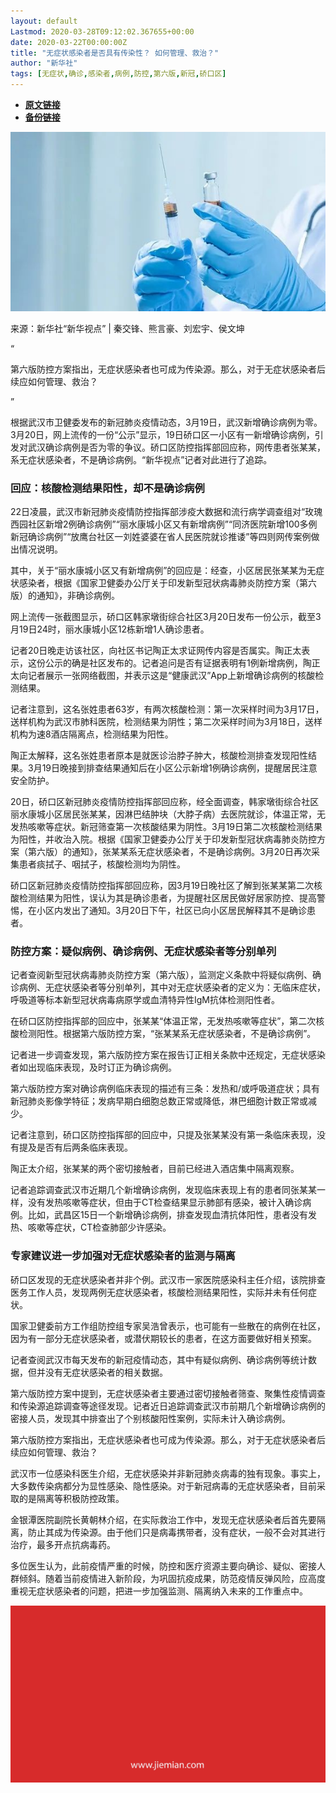 ```yaml
---
layout: default
Lastmod: 2020-03-28T09:12:02.367655+00:00
date: 2020-03-22T00:00:00Z
title: "无症状感染者是否具有传染性？ 如何管理、救治？"
author: "新华社"
tags: [无症状,确诊,感染者,病例,防控,第六版,新冠,硚口区]
---
```


* [**原文链接**](https://mp.weixin.qq.com/s/wbWxOJITWZT8OEyg5-hIgQ)
* [**备份链接**](http://archive.today/lqxua)


![](/images/post/02141ea18d5e6baf6d23d9167971d1cf.jpg)

来源：新华社“新华视点” | 秦交锋、熊言豪、刘宏宇、侯文坤

“

  

第六版防控方案指出，无症状感染者也可成为传染源。那么，对于无症状感染者后续应如何管理、救治？

  

”

根据武汉市卫健委发布的新冠肺炎疫情动态，3月19日，武汉新增确诊病例为零。3月20日，网上流传的一份“公示”显示，19日硚口区一小区有一新增确诊病例，引发对武汉确诊病例是否为零的争议。硚口区防控指挥部回应称，网传患者张某某，系无症状感染者，不是确诊病例。“新华视点”记者对此进行了追踪。  
  

  

  

### **回应：核酸检测结果阳性，却不是确诊病例**

22日凌晨，武汉市新冠肺炎疫情防控指挥部涉疫大数据和流行病学调查组对“玫瑰西园社区新增2例确诊病例”“丽水康城小区又有新增病例”“同济医院新增100多例新冠确诊病例”“放鹰台社区一刘姓婆婆在省人民医院就诊推诿”等四则网传案例做出情况说明。

其中，关于“丽水康城小区又有新增病例”的回应是：经查，小区居民张某某为无症状感染者，根据《国家卫健委办公厅关于印发新型冠状病毒肺炎防控方案（第六版）的通知》，非确诊病例。

网上流传一张截图显示，硚口区韩家墩街综合社区3月20日发布一份公示，截至3月19日24时，丽水康城小区12栋新增1人确诊患者。

记者20日晚走访该社区，向社区书记陶正太求证网传内容是否属实。陶正太表示，这份公示的确是社区发布的。记者追问是否有证据表明有1例新增病例，陶正太向记者展示一张网络截图，并表示这是“健康武汉”App上新增确诊病例的核酸检测结果。

记者注意到，这名张姓患者63岁，有两次核酸检测：第一次采样时间为3月17日，送样机构为武汉市肺科医院，检测结果为阴性；第二次采样时间为3月18日，送样机构为速8酒店隔离点，检测结果为阳性。

陶正太解释，这名张姓患者原本是就医诊治脖子肿大，核酸检测排查发现阳性结果。3月19日晚接到排查结果通知后在小区公示新增1例确诊病例，提醒居民注意安全防护。

20日，硚口区新冠肺炎疫情防控指挥部回应称，经全面调查，韩家墩街综合社区丽水康城小区居民张某某，因淋巴结肿块（大脖子病）去医院就诊，体温正常，无发热咳嗽等症状。新冠筛查第一次核酸结果为阴性。3月19日第二次核酸检测结果为阳性，并收治入院。根据《国家卫健委办公厅关于印发新型冠状病毒肺炎防控方案（第六版）的通知》，张某某系无症状感染者，不是确诊病例。3月20日再次采集患者痰拭子、咽拭子，核酸检测均为阴性。

硚口区新冠肺炎疫情防控指挥部回应称，因3月19日晚社区了解到张某某第二次核酸检测结果为阳性，误认为其是确诊患者，为提醒社区居民做好居家防控、提高警惕，在小区内发出了通知。3月20日下午，社区已向小区居民解释其不是确诊患者。

  

  

### **防控方案：疑似病例、确诊病例、无症状感染者等分别单列**  

记者查阅新型冠状病毒肺炎防控方案（第六版），监测定义条款中将疑似病例、确诊病例、无症状感染者等分别单列，其中对无症状感染者的定义为：无临床症状，呼吸道等标本新型冠状病毒病原学或血清特异性IgM抗体检测阳性者。

在硚口区防控指挥部的回应中，张某某“体温正常，无发热咳嗽等症状”，第二次核酸检测阳性。根据第六版防控方案，“张某某系无症状感染者，不是确诊病例”。

记者进一步调查发现，第六版防控方案在报告订正相关条款中还规定，无症状感染者如出现临床表现，及时订正为确诊病例。

第六版防控方案对确诊病例临床表现的描述有三条：发热和/或呼吸道症状；具有新冠肺炎影像学特征；发病早期白细胞总数正常或降低，淋巴细胞计数正常或减少。

记者注意到，硚口区防控指挥部的回应中，只提及张某某没有第一条临床表现，没有提及是否有后两条临床表现。

陶正太介绍，张某某的两个密切接触者，目前已经进入酒店集中隔离观察。

记者追踪调查武汉市近期几个新增确诊病例，发现临床表现上有的患者同张某某一样，没有发热咳嗽等症状，但由于CT检查结果显示肺部有感染，被计入确诊病例。比如，武昌区15日一个新增确诊病例，排查发现血清抗体阳性，患者没有发热、咳嗽等症状，CT检查肺部少许感染。

  

  

### **专家建议进一步加强对无症状感染者的监测与隔离**  

硚口区发现的无症状感染者并非个例。武汉市一家医院感染科主任介绍，该院排查医务工作人员，发现两例无症状感染者，核酸检测结果阳性，实际并未有任何症状。

国家卫健委前方工作组防控组专家吴浩曾表示，也可能有一些散在的病例在社区，因为有一部分无症状感染者，或潜伏期较长的患者，在这方面要做好相关预案。

记者查阅武汉市每天发布的新冠疫情动态，其中有疑似病例、确诊病例等统计数据，但并没有无症状感染者的相关数据。

第六版防控方案中提到，无症状感染者主要通过密切接触者筛查、聚集性疫情调查和传染源追踪调查等途径发现。记者近日追踪调查武汉市前期几个新增确诊病例的密接人员，发现其中排查出了个别核酸阳性案例，实际未计入确诊病例。

第六版防控方案指出，无症状感染者也可成为传染源。那么，对于无症状感染者后续应如何管理、救治？

武汉市一位感染科医生介绍，无症状感染并非新冠肺炎病毒的独有现象。事实上，大多数传染病都分为显性感染、隐性感染。对于新冠病毒的无症状感染者，目前采取的是隔离等积极防控政策。

金银潭医院副院长黄朝林介绍，在实际救治工作中，发现无症状感染者后首先要隔离，防止其成为传染源。由于他们只是病毒携带者，没有症状，一般不会对其进行治疗，最多开点抗病毒药。

多位医生认为，此前疫情严重的时候，防控和医疗资源主要向确诊、疑似、密接人群倾斜。随着当前疫情进入新阶段，为巩固抗疫成果，防范疫情反弹风险，应高度重视无症状感染者的问题，把进一步加强监测、隔离纳入未来的工作重点中。

![](/images/post/3ef9527fd7edfb43b0c70486c7a956af.jpg)

